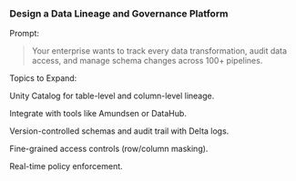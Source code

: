 ### Design a Data Lineage and Governance Platform

Prompt:

> Your enterprise wants to track every data transformation, audit data access, and manage schema changes across 100+ pipelines.



Topics to Expand:

Unity Catalog for table-level and column-level lineage.

Integrate with tools like Amundsen or DataHub.

Version-controlled schemas and audit trail with Delta logs.

Fine-grained access controls (row/column masking).

Real-time policy enforcement.
